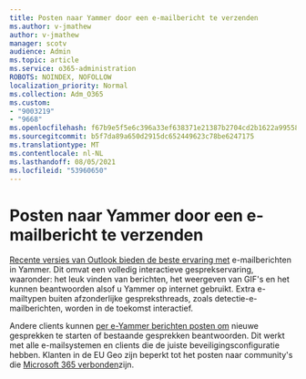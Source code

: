 ```yaml
---
title: Posten naar Yammer door een e-mailbericht te verzenden
ms.author: v-jmathew
author: v-jmathew
manager: scotv
audience: Admin
ms.topic: article
ms.service: o365-administration
ROBOTS: NOINDEX, NOFOLLOW
localization_priority: Normal
ms.collection: Adm_O365
ms.custom:
- "9003219"
- "9668"
ms.openlocfilehash: f67b9e5f5e6c396a33ef638371e21387b2704cd2b1622a9955853b46bdb702b6
ms.sourcegitcommit: b5f7da89a650d2915dc652449623c78be6247175
ms.translationtype: MT
ms.contentlocale: nl-NL
ms.lasthandoff: 08/05/2021
ms.locfileid: "53960650"
---
```

# <a name="post-to-yammer-by-sending-an-email-message"></a>Posten naar Yammer door een e-mailbericht te verzenden

[Recente versies van Outlook bieden de beste ervaring met](https://support.microsoft.com/office/work-with-yammer-from-outlook-fd695485-225b-410f-b24a-17f971b46b25) e-mailberichten in Yammer. Dit omvat een volledig interactieve gesprekservaring, waaronder: het leuk vinden van berichten, het weergeven van GIF's en het kunnen beantwoorden alsof u Yammer op internet gebruikt. Extra e-mailtypen buiten afzonderlijke gespreksthreads, zoals detectie-e-mailberichten, worden in de toekomst interactief.

Andere clients kunnen [per e-Yammer berichten posten om](https://support.microsoft.com/office/new-yammer-post-to-yammer-by-sending-an-email-message-830e6825-56f6-4169-a6b9-1b3ca0cdad4d) nieuwe gesprekken te starten of bestaande gesprekken beantwoorden. Dit werkt met alle e-mailsystemen en clients die de juiste beveiligingsconfiguratie hebben. Klanten in de EU Geo zijn beperkt tot het posten naar community's die [Microsoft 365 verbonden](https://docs.microsoft.com/yammer/manage-yammer-groups/yammer-and-office-365-groups)zijn.
